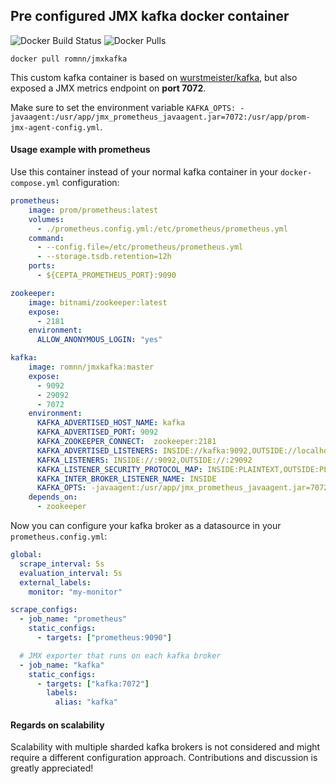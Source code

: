 ## Pre configured JMX kafka docker container

![Docker Build Status](https://img.shields.io/docker/build/romnn/jmxkafka)
![Docker Pulls](https://img.shields.io/docker/pulls/romnn/jmxkafka?color=9cf)

```
docker pull romnn/jmxkafka
```

This custom kafka container is based on [wurstmeister/kafka](https://hub.docker.com/r/wurstmeister/kafka), but also exposed a JMX metrics endpoint on **port 7072**.

Make sure to set the environment variable `KAFKA_OPTS: -javaagent:/usr/app/jmx_prometheus_javaagent.jar=7072:/usr/app/prom-jmx-agent-config.yml`.

#### Usage example with prometheus

Use this container instead of your normal kafka container in your `docker-compose.yml` configuration:

```yaml
prometheus:
    image: prom/prometheus:latest
    volumes:
      - ./prometheus.config.yml:/etc/prometheus/prometheus.yml
    command:
      - --config.file=/etc/prometheus/prometheus.yml
      - --storage.tsdb.retention=12h
    ports:
      - ${CEPTA_PROMETHEUS_PORT}:9090

zookeeper:
    image: bitnami/zookeeper:latest
    expose:
      - 2181
    environment:
      ALLOW_ANONYMOUS_LOGIN: "yes"

kafka:
    image: romnn/jmxkafka:master
    expose:
      - 9092
      - 29092
      - 7072
    environment:
      KAFKA_ADVERTISED_HOST_NAME: kafka
      KAFKA_ADVERTISED_PORT: 9092
      KAFKA_ZOOKEEPER_CONNECT:  zookeeper:2181
      KAFKA_ADVERTISED_LISTENERS: INSIDE://kafka:9092,OUTSIDE://localhost:29092
      KAFKA_LISTENERS: INSIDE://:9092,OUTSIDE://:29092
      KAFKA_LISTENER_SECURITY_PROTOCOL_MAP: INSIDE:PLAINTEXT,OUTSIDE:PLAINTEXT
      KAFKA_INTER_BROKER_LISTENER_NAME: INSIDE
      KAFKA_OPTS: -javaagent:/usr/app/jmx_prometheus_javaagent.jar=7072:/usr/app/prom-jmx-agent-config.yml
    depends_on:
      - zookeeper
```

Now you can configure your kafka broker as a datasource in your `prometheus.config.yml`:

```yaml
global:
  scrape_interval: 5s
  evaluation_interval: 5s
  external_labels:
    monitor: "my-monitor"

scrape_configs:
  - job_name: "prometheus"
    static_configs:
      - targets: ["prometheus:9090"]

  # JMX exporter that runs on each kafka broker
  - job_name: "kafka"
    static_configs:
      - targets: ["kafka:7072"]
        labels:
          alias: "kafka"
```

#### Regards on scalability

Scalability with multiple sharded kafka brokers is not considered and might require a different configuration approach.
Contributions and discussion is greatly appreciated!